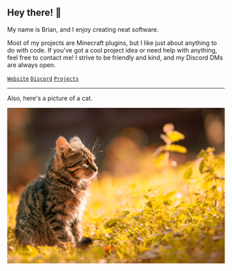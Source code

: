 ## Hey there! 👋

My name is Brian, and I enjoy creating neat software.

Most of my projects are Minecraft plugins, but I like just about anything to do with code. If you've got a cool project idea or need help with anything, feel free to contact me! I strive to be friendly and kind, and my Discord DMs are always open.

[`Website`][website] [`Discord`][discord] [`Projects`][projects]

[website]: https://tehbrian.xyz
[discord]: https://chat.tehbrian.xyz
[projects]: PROJECTS.md

 ---

 Also, here's a picture of a cat.
 
 ![cat](https://github.com/TehBrian/TehBrian/raw/main/cat.jpg)
